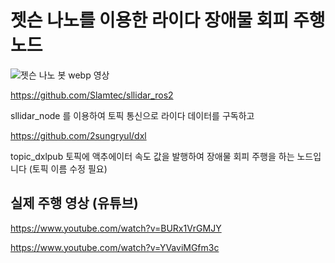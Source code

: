 # 젯슨 나노를 이용한 라이다 장애물 회피 주행 노드

![젯슨 나노 봇 webp 영상](https://files.catbox.moe/tt1ikn.webp)

https://github.com/Slamtec/sllidar_ros2

sllidar_node 를 이용하여 토픽 통신으로 라이다 데이터를 구독하고

https://github.com/2sungryul/dxl

topic_dxlpub 토픽에 액추에이터 속도 값을 발행하여 장애물 회피 주행을 하는 노드입니다 (토픽 이름 수정 필요)

## 실제 주행 영상 (유튜브)

https://www.youtube.com/watch?v=BURx1VrGMJY

https://www.youtube.com/watch?v=YVaviMGfm3c

